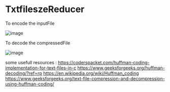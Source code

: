 # TxtfileszeReducer

To encode the inputFile 

![image](https://user-images.githubusercontent.com/76548962/216416794-f3d495c9-ecbe-436b-8afb-57de2a9afdda.png)


To decode the compressedFile

![image](https://user-images.githubusercontent.com/76548962/216417834-b540eb52-7175-4aea-a83e-2bb28c7d356a.png)


some usefull resources :
https://coderspacket.com/huffman-coding-implementation-for-text-files-in-c
https://www.geeksforgeeks.org/huffman-decoding/?ref=rp
https://en.wikipedia.org/wiki/Huffman_coding
https://www.geeksforgeeks.org/text-file-compression-and-decompression-using-huffman-coding/

